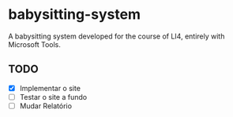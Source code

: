 # babysitting-system
A babysitting system developed for the course of LI4, entirely with Microsoft Tools.

## TODO

- [x] Implementar o site
- [ ] Testar o site a fundo
- [ ] Mudar Relatório
